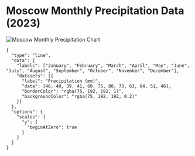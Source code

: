# Moscow Monthly Precipitation Data (2023)

![Moscow Monthly Precipitation Chart](https://quickchart.io/chart?c=%7B%20type%3A%20'line'%2C%20data%3A%20%7B%20labels%3A%20%5B'January'%2C%20'February'%2C%20'March'%2C%20'April'%2C%20'May'%2C%20'June'%2C%20'July'%2C%20'August'%2C%20'September'%2C%20'October'%2C%20'November'%2C%20'December'%5D%2C%20datasets%3A%20%5B%7B%20label%3A%20'Precipitation%20(mm)'%2C%20data%3A%20%5B46%2C%2040%2C%2039%2C%2041%2C%2060%2C%2075%2C%2080%2C%2073%2C%2063%2C%2064%2C%2051%2C%2046%5D%2C%20borderColor%3A%20'rgba(75%2C%20192%2C%20192%2C%201)'%2C%20backgroundColor%3A%20'rgba(75%2C%20192%2C%200.2)'%7D%5D%7D%2C%20options%3A%20%7B%20scales%3A%20%7B%20y%3A%20%7B%20beginAtZero%3A%20true%20%7D%20%7D%20%7D%20%7D)

```chart
{
  "type": "line",
  "data": {
    "labels": ["January", "February", "March", "April", "May", "June", "July", "August", "September", "October", "November", "December"],
    "datasets": [{
      "label": "Precipitation (mm)",
      "data": [46, 40, 39, 41, 60, 75, 80, 73, 63, 64, 51, 46],
      "borderColor": "rgba(75, 192, 192, 1)",
      "backgroundColor": "rgba(75, 192, 192, 0.2)"
    }]
  },
  "options": {
    "scales": {
      "y": {
        "beginAtZero": true
      }
    }
  }
}

